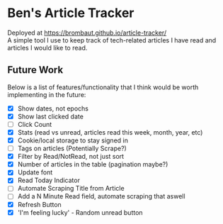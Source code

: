 # Ben's Article Tracker
Deployed at https://brombaut.github.io/article-tracker/  
A simple tool I use to keep track of tech-related articles I have read and articles I would like to read.

## Future Work
Below is a list of features/functionality that I think would be worth implementing in the future:
- [x] Show dates, not epochs
- [x] Show last clicked date
- [ ] Click Count
- [x] Stats (read vs unread, articles read this week, month, year, etc)
- [x] Cookie/local storage to stay signed in
- [ ] Tags on articles (Potentially Scrape?)
- [x] Filter by Read/NotRead, not just sort
- [x] Number of articles in the table (pagination maybe?)
- [x] Update font
- [x] Read Today Indicator
- [ ] Automate Scraping Title from Article
- [ ] Add a N Minute Read field, automate scraping that aswell
- [x] Refresh Button
- [x] 'I'm feeling lucky' - Random unread button
